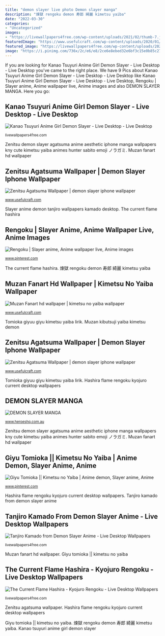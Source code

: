 ```yaml
---
title: "demon slayer live photo Demon slayer manga"
description: "煉獄 rengoku demon 寿郎 綺麗 kimetsu yaiba"
date: "2022-03-30"
categories:
- "Uncategorized"
images:
- "https://livewallpapers4free.com/wp-content/uploads/2021/02/thumb-7.jpg"
featuredImage: "https://www.usefulcraft.com/wp-content/uploads/2020/01/zenitsu-agatsuma-wallpaper-21.jpg"
featured_image: "https://livewallpapers4free.com/wp-content/uploads/2021/02/thumb-7.jpg"
image: "https://i.pinimg.com/736x/2c/e6/e8/2ce6e8ebed32e6bf3c15e0b85c27ed85.jpg"
---
```


If you are looking for Kanao Tsuyuri Anime Girl Demon Slayer - Live Desktop - Live Desktop you've came to the right place. We have 9 Pics about Kanao Tsuyuri Anime Girl Demon Slayer - Live Desktop - Live Desktop like Kanao Tsuyuri Anime Girl Demon Slayer - Live Desktop - Live Desktop, Rengoku | Slayer anime, Anime wallpaper live, Anime images and also DEMON SLAYER MANGA. Here you go:

## Kanao Tsuyuri Anime Girl Demon Slayer - Live Desktop - Live Desktop

![Kanao Tsuyuri Anime Girl Demon Slayer - Live Desktop - Live Desktop](https://livewallpapers4free.com/wp-content/uploads/2020/11/thumb-63.jpg "Hashira flame rengoku kyojuro current desktop wallpapers")

<small>livewallpapers4free.com</small>

Zenitsu demon slayer agatsuma anime aesthetic iphone manga wallpapers kny cute kimetsu yaiba animes hunter sabito emoji ノラガミ. Muzan fanart hd wallpaper

## Zenitsu Agatsuma Wallpaper | Demon Slayer Iphone Wallpaper

![Zenitsu Agatsuma Wallpaper | demon slayer iphone wallpaper](https://www.usefulcraft.com/wp-content/uploads/2020/01/zenitsu-agatsuma-wallpaper-21.jpg "Giyu tomioka || kimetsu no yaiba")

<small>www.usefulcraft.com</small>

Slayer anime demon tanjiro wallpapers kamado desktop. The current flame hashira

## Rengoku | Slayer Anime, Anime Wallpaper Live, Anime Images

![Rengoku | Slayer anime, Anime wallpaper live, Anime images](https://i.pinimg.com/736x/2c/e6/e8/2ce6e8ebed32e6bf3c15e0b85c27ed85.jpg "Slayer anime demon tanjiro wallpapers kamado desktop")

<small>www.pinterest.com</small>

The current flame hashira. 煉獄 rengoku demon 寿郎 綺麗 kimetsu yaiba

## Muzan Fanart Hd Wallpaper | Kimetsu No Yaiba Wallpaper

![Muzan Fanart hd wallpaper | kimetsu no yaiba wallpaper](https://www.usefulcraft.com/wp-content/uploads/2020/01/muzan-fanart-hd-wallpaper-4.jpg "Tanjiro kamado from demon slayer anime")

<small>www.usefulcraft.com</small>

Tomioka giyuu giyu kimetsu yaiba lirik. Muzan kibutsuji yaiba kimetsu demon

## Zenitsu Agatsuma Wallpaper | Demon Slayer Iphone Wallpaper

![Zenitsu Agatsuma Wallpaper | demon slayer iphone wallpaper](https://www.usefulcraft.com/wp-content/uploads/2020/01/zenitsu-agatsuma-wallpaper-18.jpg "Slayer anime demon tanjiro wallpapers kamado desktop")

<small>www.usefulcraft.com</small>

Tomioka giyuu giyu kimetsu yaiba lirik. Hashira flame rengoku kyojuro current desktop wallpapers

## DEMON SLAYER MANGA

![DEMON SLAYER MANGA](https://www.heroeshq.com.au/uploads/5/2/8/7/52879927/s164886811932402711_p8810_i12_w1200.jpeg?width=640 "Zenitsu agatsuma")

<small>www.heroeshq.com.au</small>

Zenitsu demon slayer agatsuma anime aesthetic iphone manga wallpapers kny cute kimetsu yaiba animes hunter sabito emoji ノラガミ. Muzan fanart hd wallpaper

## Giyu Tomioka || Kimetsu No Yaiba | Anime Demon, Slayer Anime, Anime

![Giyu Tomioka || Kimetsu no Yaiba | Anime demon, Slayer anime, Anime](https://i.pinimg.com/736x/c0/29/bd/c029bda88e790ce4beb0a4f361ec4d04.jpg "Slayer demon anime kanao desktop tsuyuri wallpapers")

<small>www.pinterest.com</small>

Hashira flame rengoku kyojuro current desktop wallpapers. Tanjiro kamado from demon slayer anime

## Tanjiro Kamado From Demon Slayer Anime - Live Desktop Wallpapers

![Tanjiro Kamado from Demon Slayer Anime - Live Desktop Wallpapers](https://livewallpapers4free.com/wp-content/uploads/2021/01/thumb.jpg "Tanjiro kamado from demon slayer anime")

<small>livewallpapers4free.com</small>

Muzan fanart hd wallpaper. Giyu tomioka || kimetsu no yaiba

## The Current Flame Hashira - Kyojuro Rengoku - Live Desktop Wallpapers

![The Current Flame Hashira - Kyojuro Rengoku - Live Desktop Wallpapers](https://livewallpapers4free.com/wp-content/uploads/2021/02/thumb-7.jpg "Slayer anime demon tanjiro wallpapers kamado desktop")

<small>livewallpapers4free.com</small>

Zenitsu agatsuma wallpaper. Hashira flame rengoku kyojuro current desktop wallpapers

Giyu tomioka || kimetsu no yaiba. 煉獄 rengoku demon 寿郎 綺麗 kimetsu yaiba. Kanao tsuyuri anime girl demon slayer
